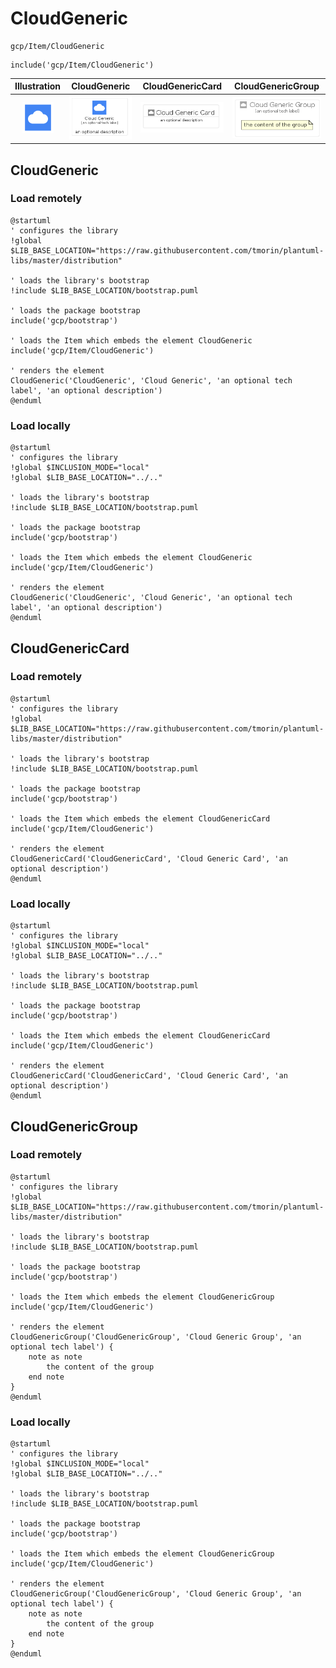 # CloudGeneric


```text
gcp/Item/CloudGeneric
```

```text
include('gcp/Item/CloudGeneric')
```



| Illustration | CloudGeneric | CloudGenericCard | CloudGenericGroup |
| :---: | :---: | :---: | :---: |
| ![illustration for Illustration](../../gcp/Item/CloudGeneric.png) | ![illustration for CloudGeneric](../../gcp/Item/CloudGeneric.Local.png) | ![illustration for CloudGenericCard](../../gcp/Item/CloudGenericCard.Local.png) | ![illustration for CloudGenericGroup](../../gcp/Item/CloudGenericGroup.Local.png) |




## CloudGeneric

### Load remotely
```plantuml
@startuml
' configures the library
!global $LIB_BASE_LOCATION="https://raw.githubusercontent.com/tmorin/plantuml-libs/master/distribution"

' loads the library's bootstrap
!include $LIB_BASE_LOCATION/bootstrap.puml

' loads the package bootstrap
include('gcp/bootstrap')

' loads the Item which embeds the element CloudGeneric
include('gcp/Item/CloudGeneric')

' renders the element
CloudGeneric('CloudGeneric', 'Cloud Generic', 'an optional tech label', 'an optional description')
@enduml
```

### Load locally
```plantuml
@startuml
' configures the library
!global $INCLUSION_MODE="local"
!global $LIB_BASE_LOCATION="../.."

' loads the library's bootstrap
!include $LIB_BASE_LOCATION/bootstrap.puml

' loads the package bootstrap
include('gcp/bootstrap')

' loads the Item which embeds the element CloudGeneric
include('gcp/Item/CloudGeneric')

' renders the element
CloudGeneric('CloudGeneric', 'Cloud Generic', 'an optional tech label', 'an optional description')
@enduml
```

## CloudGenericCard

### Load remotely
```plantuml
@startuml
' configures the library
!global $LIB_BASE_LOCATION="https://raw.githubusercontent.com/tmorin/plantuml-libs/master/distribution"

' loads the library's bootstrap
!include $LIB_BASE_LOCATION/bootstrap.puml

' loads the package bootstrap
include('gcp/bootstrap')

' loads the Item which embeds the element CloudGenericCard
include('gcp/Item/CloudGeneric')

' renders the element
CloudGenericCard('CloudGenericCard', 'Cloud Generic Card', 'an optional description')
@enduml
```

### Load locally
```plantuml
@startuml
' configures the library
!global $INCLUSION_MODE="local"
!global $LIB_BASE_LOCATION="../.."

' loads the library's bootstrap
!include $LIB_BASE_LOCATION/bootstrap.puml

' loads the package bootstrap
include('gcp/bootstrap')

' loads the Item which embeds the element CloudGenericCard
include('gcp/Item/CloudGeneric')

' renders the element
CloudGenericCard('CloudGenericCard', 'Cloud Generic Card', 'an optional description')
@enduml
```

## CloudGenericGroup

### Load remotely
```plantuml
@startuml
' configures the library
!global $LIB_BASE_LOCATION="https://raw.githubusercontent.com/tmorin/plantuml-libs/master/distribution"

' loads the library's bootstrap
!include $LIB_BASE_LOCATION/bootstrap.puml

' loads the package bootstrap
include('gcp/bootstrap')

' loads the Item which embeds the element CloudGenericGroup
include('gcp/Item/CloudGeneric')

' renders the element
CloudGenericGroup('CloudGenericGroup', 'Cloud Generic Group', 'an optional tech label') {
    note as note
        the content of the group
    end note
}
@enduml
```

### Load locally
```plantuml
@startuml
' configures the library
!global $INCLUSION_MODE="local"
!global $LIB_BASE_LOCATION="../.."

' loads the library's bootstrap
!include $LIB_BASE_LOCATION/bootstrap.puml

' loads the package bootstrap
include('gcp/bootstrap')

' loads the Item which embeds the element CloudGenericGroup
include('gcp/Item/CloudGeneric')

' renders the element
CloudGenericGroup('CloudGenericGroup', 'Cloud Generic Group', 'an optional tech label') {
    note as note
        the content of the group
    end note
}
@enduml
```

